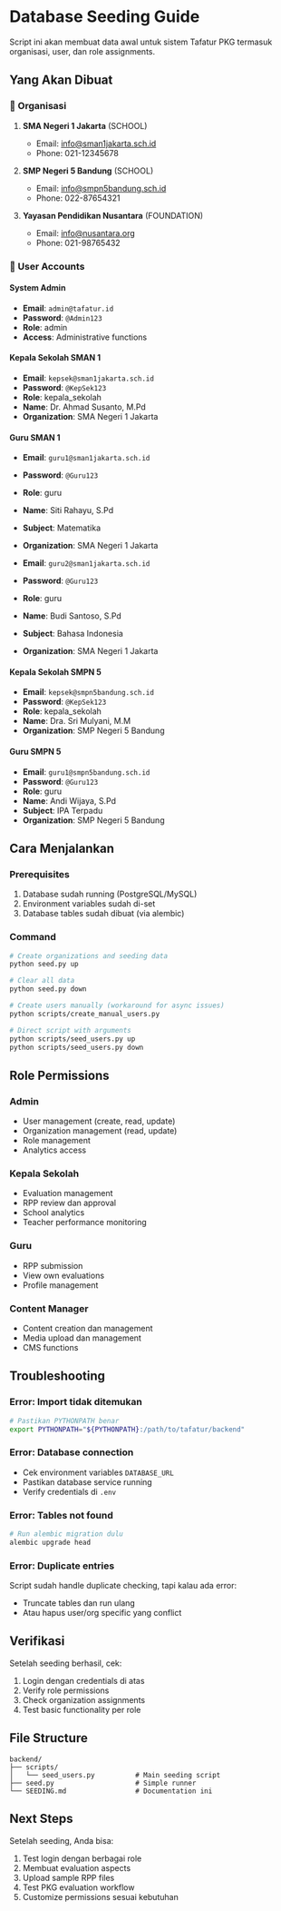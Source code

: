 # Database Seeding Guide

Script ini akan membuat data awal untuk sistem Tafatur PKG termasuk organisasi, user, dan role assignments.

## Yang Akan Dibuat

### 🏢 Organisasi
1. **SMA Negeri 1 Jakarta** (SCHOOL)
   - Email: info@sman1jakarta.sch.id
   - Phone: 021-12345678

2. **SMP Negeri 5 Bandung** (SCHOOL)
   - Email: info@smpn5bandung.sch.id
   - Phone: 022-87654321

3. **Yayasan Pendidikan Nusantara** (FOUNDATION)
   - Email: info@nusantara.org
   - Phone: 021-98765432

### 👥 User Accounts

#### System Admin
- **Email**: `admin@tafatur.id`
- **Password**: `@Admin123`
- **Role**: admin
- **Access**: Administrative functions

#### Kepala Sekolah SMAN 1
- **Email**: `kepsek@sman1jakarta.sch.id`
- **Password**: `@KepSek123`
- **Role**: kepala_sekolah
- **Name**: Dr. Ahmad Susanto, M.Pd
- **Organization**: SMA Negeri 1 Jakarta

#### Guru SMAN 1
- **Email**: `guru1@sman1jakarta.sch.id`
- **Password**: `@Guru123`
- **Role**: guru
- **Name**: Siti Rahayu, S.Pd
- **Subject**: Matematika
- **Organization**: SMA Negeri 1 Jakarta

- **Email**: `guru2@sman1jakarta.sch.id`
- **Password**: `@Guru123`
- **Role**: guru
- **Name**: Budi Santoso, S.Pd
- **Subject**: Bahasa Indonesia
- **Organization**: SMA Negeri 1 Jakarta

#### Kepala Sekolah SMPN 5
- **Email**: `kepsek@smpn5bandung.sch.id`
- **Password**: `@KepSek123`
- **Role**: kepala_sekolah
- **Name**: Dra. Sri Mulyani, M.M
- **Organization**: SMP Negeri 5 Bandung

#### Guru SMPN 5
- **Email**: `guru1@smpn5bandung.sch.id`
- **Password**: `@Guru123`
- **Role**: guru
- **Name**: Andi Wijaya, S.Pd
- **Subject**: IPA Terpadu
- **Organization**: SMP Negeri 5 Bandung

## Cara Menjalankan

### Prerequisites
1. Database sudah running (PostgreSQL/MySQL)
2. Environment variables sudah di-set
3. Database tables sudah dibuat (via alembic)

### Command
```bash
# Create organizations and seeding data
python seed.py up

# Clear all data
python seed.py down

# Create users manually (workaround for async issues)
python scripts/create_manual_users.py

# Direct script with arguments
python scripts/seed_users.py up
python scripts/seed_users.py down
```

## Role Permissions


### Admin
- User management (create, read, update)
- Organization management (read, update)
- Role management
- Analytics access

### Kepala Sekolah
- Evaluation management
- RPP review dan approval
- School analytics
- Teacher performance monitoring

### Guru
- RPP submission
- View own evaluations
- Profile management

### Content Manager
- Content creation dan management
- Media upload dan management
- CMS functions

## Troubleshooting

### Error: Import tidak ditemukan
```bash
# Pastikan PYTHONPATH benar
export PYTHONPATH="${PYTHONPATH}:/path/to/tafatur/backend"
```

### Error: Database connection
- Cek environment variables `DATABASE_URL`
- Pastikan database service running
- Verify credentials di `.env`

### Error: Tables not found
```bash
# Run alembic migration dulu
alembic upgrade head
```

### Error: Duplicate entries
Script sudah handle duplicate checking, tapi kalau ada error:
- Truncate tables dan run ulang
- Atau hapus user/org specific yang conflict

## Verifikasi

Setelah seeding berhasil, cek:
1. Login dengan credentials di atas
2. Verify role permissions
3. Check organization assignments
4. Test basic functionality per role

## File Structure
```
backend/
├── scripts/
│   └── seed_users.py          # Main seeding script
├── seed.py                    # Simple runner
└── SEEDING.md                 # Documentation ini
```

## Next Steps

Setelah seeding, Anda bisa:
1. Test login dengan berbagai role
2. Membuat evaluation aspects
3. Upload sample RPP files  
4. Test PKG evaluation workflow
5. Customize permissions sesuai kebutuhan